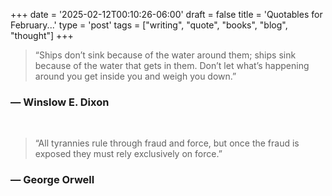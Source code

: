 +++
date = '2025-02-12T00:10:26-06:00'
draft = false
title = 'Quotables for February...'
type = 'post'
tags = ["writing", "quote", "books", "blog", "thought"]
+++

> “Ships don’t sink because of the water around them; ships sink because of the water that gets in them. Don’t let what’s happening around you get inside you and weigh you down.”

### — Winslow E. Dixon

<br />


> “All tyrannies rule through fraud and force, but once the fraud is exposed they must rely exclusively on force.” 

### — George Orwell
